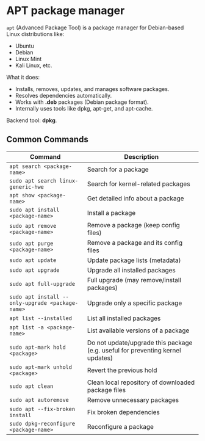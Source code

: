 # APT package manager
`apt` (Advanced Package Tool) is a package manager for Debian-based Linux distributions like:
- Ubuntu
- Debian
- Linux Mint
- Kali Linux, etc.

What it does:
- Installs, removes, updates, and manages software packages.
- Resolves dependencies automatically.
- Works with **.deb** packages (Debian package format).
- Internally uses tools like dpkg, apt-get, and apt-cache.

Backend tool: **dpkg**.

## Common Commands
| Command                                           | Description                                                                                       |
|--------------------------------------------------|---------------------------------------------------------------------------------------------------|
| `apt search <package-name>`                      | Search for a package                                                                              |
| `sudo apt search linux-generic-hwe`              | Search for kernel-related packages                                                                |
| `apt show <package-name>`                        | Get detailed info about a package                                                                 |
| `sudo apt install <package-name>`                | Install a package                                                                                 |
| `sudo apt remove <package-name>`                 | Remove a package (keep config files)                                                              |
| `sudo apt purge <package-name>`                  | Remove a package and its config files                                                             |
| `sudo apt update`                                | Update package lists (metadata)                                                                   |
| `sudo apt upgrade`                               | Upgrade all installed packages                                                                    |
| `sudo apt full-upgrade`                          | Full upgrade (may remove/install packages)                                                        |
| `sudo apt install --only-upgrade <package-name>` | Upgrade only a specific package                                                                   |
| `apt list --installed`                           | List all installed packages                                                                       |
| `apt list -a <package-name>`                     | List available versions of a package                                                              |
| `sudo apt-mark hold <package>`                   | Do not update/upgrade this package (e.g. useful for preventing kernel updates)                         |
| `sudo apt-mark unhold <package>`                 | Revert the previous hold                                                                          |
| `sudo apt clean`                                 | Clean local repository of downloaded package files                                                |
| `sudo apt autoremove`                            | Remove unnecessary packages                                                                       |
| `sudo apt --fix-broken install`                  | Fix broken dependencies                                                                           |
| `sudo dpkg-reconfigure <package-name>`           | Reconfigure a package                                                                             |
